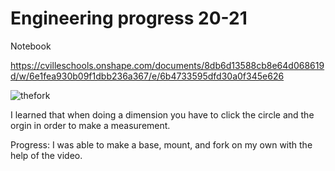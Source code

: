 # Engineering progress 20-21

Notebook

https://cvilleschools.onshape.com/documents/8db6d13588cb8e64d068619d/w/6e1fea930b09f1dbb236a367/e/6b4733595dfd30a0f345e626

![thefork](notebook/thefork.png)

I learned that when doing a dimension you have to click the circle and the orgin in order to make a measurement.

Progress: I was able to make a base, mount, and fork on my own with the help of the video.
